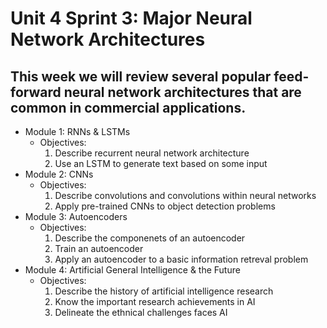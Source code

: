# Unit 4 Sprint 3: Major Neural Network Architectures

This week we will review several popular feed-forward neural network architectures that are common in commercial applications. 
--- 
* Module 1: RNNs & LSTMs
  - Objectives: 
      1. Describe recurrent neural network architecture
      2. Use an LSTM to generate text based on some input
* Module 2: CNNs
  - Objectives: 
      1. Describe convolutions and convolutions within neural networks
      2. Apply pre-trained CNNs to object detection problems
* Module 3: Autoencoders
  - Objectives:
      1. Describe the componenets of an autoencoder
      2. Train an autoencoder
      3. Apply an autoencoder to a basic information retreval problem
* Module 4: Artificial General Intelligence & the Future
  - Objectives: 
      1. Describe the history of artificial intelligence research
      2. Know the important research achievements in AI
      3. Delineate the ethnical challenges faces AI
